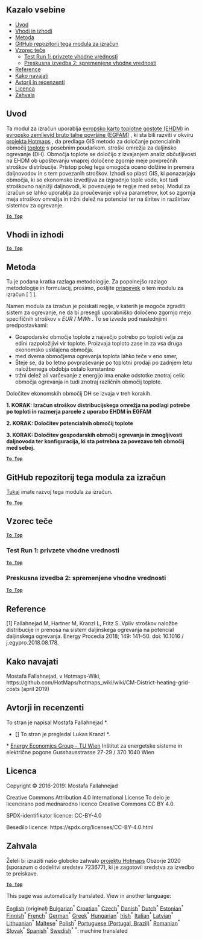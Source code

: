 <h2> Kazalo vsebine </h2><ul><li> <a href="#introduction">Uvod</a> </li><li> <a href="#inputs-and-outputs">Vhodi in izhodi</a> </li><li> <a href="#method">Metoda</a> </li><li> <a href="#GitHub-Repository-of-this-calculation-module">GitHub repozitorij tega modula za izračun</a> </li><li> <a href="#sample-run">Vzorec teče</a> <ul><li> <a href="#test-run-1-default-input-values">Test Run 1: privzete vhodne vrednosti</a> </li><li> <a href="#test-run-2-modified-input-values">Preskusna izvedba 2: spremenjene vhodne vrednosti</a> </li></ul></li><li> <a href="#references">Reference</a> </li><li> <a href="#how-to-cite">Kako navajati</a> </li><li> <a href="#authors-and-reviewers">Avtorji in recenzenti</a> </li><li> <a href="#license">Licenca</a> </li><li> <a href="#acknowledgement">Zahvala</a> </li></ul><h2> Uvod </h2><p> Ta modul za izračun uporablja <a href="https://gitlab.com/hotmaps/heat/heat_tot_curr_density">evropsko karto toplotne gostote (EHDM)</a> in <a href="https://gitlab.com/hotmaps/gfa_tot_curr_density">evropsko zemljevid bruto talne površine (EGFAM)</a> , ki sta bili razviti v okviru <a href="https://www.hotmaps-project.eu/">projekta Hotmaps</a> , da predlaga GIS metodo za določanje potencialnih območij <a href="https://www.hotmaps-project.eu/">toplote</a> s posebnim poudarkom. stroški omrežja za daljinsko ogrevanje (DH). Območja toplote se določijo z izvajanjem analiz občutljivosti na EHDM ob upoštevanju vnaprej določene zgornje meje povprečnih stroškov distribucije. Pristop poleg tega omogoča oceno dolžine in premera daljnovodov in s tem povezanih stroškov. Izhodi so plasti GIS, ki ponazarjajo območja, ki so ekonomsko izvedljiva za izgradnjo tople vode, kot tudi stroškovno najnižji daljnovodi, ki povezujejo te regije med seboj. Modul za izračun se lahko uporablja za proučevanje vpliva parametrov, kot so zgornja meja stroškov omrežja in tržni delež na potencial ter na širitev in razširitev sistemov za ogrevanje. </p><p><ins> <code><strong><a href="#table-of-contents">To Top</a></strong></code> </ins> </p><h2> Vhodi in izhodi </h2><p><ins> <code><strong><a href="#table-of-contents">To Top</a></strong></code> </ins> </p><h2> Metoda </h2><p> Tu je podana kratka razlaga metodologije. Za popolnejšo razlago metodologije in formulacij, prosimo, pošljite <a href="https://www.sciencedirect.com/science/article/pii/S1876610218304740">prispevek</a> o tem modulu za izračun [ <a href="#References">1</a> ]. </p><p> Namen modula za izračun je poiskati regije, v katerih je mogoče zgraditi sistem za ogrevanje, ne da bi presegli uporabniško določeno zgornjo mejo specifičnih stroškov v <em><em>EUR / MWh</em></em> . To se izvede pod naslednjimi predpostavkami: </p><ul><li> Gospodarsko območje toplote z največjo potrebo po toploti velja za edini razpoložljivi vir toplote. Proizvaja toploto zase in za vsa druga ekonomsko usklajena območja. </li><li> med dvema območjema ogrevanja toplota lahko teče v eno smer, </li><li> Šteje se, da bo letno povpraševanje po toplotni prodaji po zadnjem letu naložbenega obdobja ostalo konstantno </li><li> tržni delež ali varčevanje z energijo ima enake odstotke znotraj celic območja ogrevanja in tudi znotraj različnih območij toplote. </li></ul><p> Določitev ekonomskih območij DH se izvaja v treh korakih. </p><p> <strong>1. KORAK: Izračun stroškov distribucijskega omrežja na podlagi potrebe po toploti in razmerja parcele z uporabo EHDM in EGFAM</strong> </p><p> <strong>2. KORAK: Določitev potencialnih območij toplote</strong> </p><p> <strong>3. KORAK: Določitev gospodarskih območij ogrevanja in zmogljivosti daljnovoda ter konfiguracija, ki sta potrebna za povezavo teh območij med seboj.</strong> </p><p><ins> <code><strong><a href="#table-of-contents">To Top</a></strong></code> </ins> </p><h2> GitHub repozitorij tega modula za izračun </h2><p> <a href="https://github.com/HotMaps/dh_economic_assessment/tree/develop">Tukaj</a> imate razvoj tega modula za izračun. </p><p><ins> <code><strong><a href="#table-of-contents">To Top</a></strong></code> </ins> </p><h2> Vzorec teče </h2><p><ins> <code><strong><a href="#table-of-contents">To Top</a></strong></code> </ins> </p><h3> Test Run 1: privzete vhodne vrednosti </h3><p><ins> <code><strong><a href="#table-of-contents">To Top</a></strong></code> </ins> </p><h3> Preskusna izvedba 2: spremenjene vhodne vrednosti </h3><p><ins> <code><strong><a href="#table-of-contents">To Top</a></strong></code> </ins> </p><h2> Reference </h2><p> [1] Fallahnejad M, Hartner M, Kranzl L, Fritz S. Vpliv stroškov naložbe distribucije in prenosa na sistem daljinskega ogrevanja na potencial daljinskega ogrevanja. Energy Procedia 2018; 149: 141–50. doi: 10.1016 / j.egypro.2018.08.178. </p><h2> Kako navajati </h2><p> Mostafa Fallahnejad, v Hotmaps-Wiki, https://github.com/HotMaps/hotmaps_wiki/wiki/CM-District-heating-grid-costs (april 2019) </p><h2> Avtorji in recenzenti </h2><p> To stran je napisal Mostafa Fallahnejad *. </p><ul><li> [] To stran je pregledal Lukas Kranzl *. </li></ul><p> * <a href="https://eeg.tuwien.ac.at/">Energy Economics Group - TU Wien</a> Inštitut za energetske sisteme in električne pogone Gusshausstrasse 27-29 / 370 1040 Wien </p><h2> Licenca </h2><p> Copyright © 2016-2019: Mostafa Fallahnejad </p><p> Creative Commons Attribution 4.0 International License To delo je licencirano pod mednarodno licenco Creative Commons CC BY 4.0. </p><p> SPDX-identifikator licence: CC-BY-4.0 </p><p> Besedilo licence: https://spdx.org/licenses/CC-BY-4.0.html </p><h2> Zahvala </h2><p> Želeli bi izraziti našo globoko zahvalo <a href="https://www.hotmaps-project.eu">projektu Hotmaps</a> Obzorje 2020 (sporazum o dodelitvi sredstev 723677), ki je zagotovil sredstva za izvedbo te preiskave. </p><p><ins> <code><strong><a href="#table-of-contents">To Top</a></strong></code> </ins> </p>

This page was automatically translated. View in another language:

[English](en-CM-District-heating-potential-economic-assessment) (original) [Bulgarian](bg-CM-District-heating-potential-economic-assessment)<sup>\*</sup> [Croatian](hr-CM-District-heating-potential-economic-assessment)<sup>\*</sup> [Czech](cs-CM-District-heating-potential-economic-assessment)<sup>\*</sup> [Danish](da-CM-District-heating-potential-economic-assessment)<sup>\*</sup> [Dutch](nl-CM-District-heating-potential-economic-assessment)<sup>\*</sup> [Estonian](et-CM-District-heating-potential-economic-assessment)<sup>\*</sup> [Finnish](fi-CM-District-heating-potential-economic-assessment)<sup>\*</sup> [French](fr-CM-District-heating-potential-economic-assessment)<sup>\*</sup> [German](de-CM-District-heating-potential-economic-assessment)<sup>\*</sup> [Greek](el-CM-District-heating-potential-economic-assessment)<sup>\*</sup> [Hungarian](hu-CM-District-heating-potential-economic-assessment)<sup>\*</sup> [Irish](ga-CM-District-heating-potential-economic-assessment)<sup>\*</sup> [Italian](it-CM-District-heating-potential-economic-assessment)<sup>\*</sup> [Latvian](lv-CM-District-heating-potential-economic-assessment)<sup>\*</sup> [Lithuanian](lt-CM-District-heating-potential-economic-assessment)<sup>\*</sup> [Maltese](mt-CM-District-heating-potential-economic-assessment)<sup>\*</sup> [Polish](pl-CM-District-heating-potential-economic-assessment)<sup>\*</sup> [Portuguese (Portugal, Brazil)](pt-CM-District-heating-potential-economic-assessment)<sup>\*</sup> [Romanian](ro-CM-District-heating-potential-economic-assessment)<sup>\*</sup> [Slovak](sk-CM-District-heating-potential-economic-assessment)<sup>\*</sup>  [Spanish](es-CM-District-heating-potential-economic-assessment)<sup>\*</sup> [Swedish](sv-CM-District-heating-potential-economic-assessment)<sup>\*</sup>
<sup>\*</sup>: machine translated

